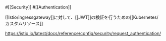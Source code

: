 #[[Security]] #[[Authentication]]

[[Istio/ingressgateway]]に対して、[[JWT]]の検証を行うための[[Kubernetes/カスタムリソース]]

<https://istio.io/latest/docs/reference/config/security/request_authentication/>